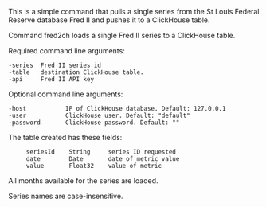 This is a simple command that pulls a single series from the St Louis Federal Reserve database
Fred II and pushes it to a ClickHouse table.

Command fred2ch loads a single Fred II series to a ClickHouse table.

Required command line arguments:

    -series  Fred II series id
    -table   destination ClickHouse table.
    -api     Fred II API key

Optional command line arguments:

    -host           IP of ClickHouse database. Default: 127.0.0.1
    -user           ClickHouse user. Default: "default"
    -password       ClickHouse password. Default: ""

The table created has these fields:

         seriesId    String     series ID requested
         date        Date       date of metric value
         value       Float32    value of metric

All months available for the series are loaded.

Series names are case-insensitive.